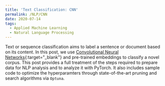 ```yaml
---
title: 'Text Classification: CNN'
permalink: /NLP/CNN
date: 2020-07-14
tags:
  - Applied Machine Learning
  - Natural Language Processing
---
```


Text or sequence classification aims to label a sentence or document based on its content. In this post, we use [Convolutional Neural Networks](/applied_NLP/CNN.html){:target="_blank"}
 and pre-trained embeddings to classify a novel corpus. This post provides a full treatment of the steps required to prepare data for NLP analysis and to analyze it with PyTorch. It also includes sample code to optimize the hyperparamters through state-of-the-art pruning and search algorithms via `Optuna`.